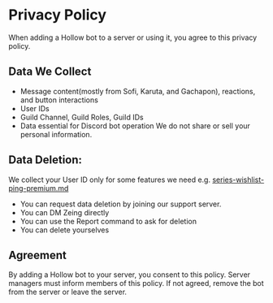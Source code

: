 # Privacy Policy

When adding a Hollow bot to a server or using it, you agree to this privacy policy.&#x20;

## Data We Collect

* Message content(mostly from Sofi, Karuta, and Gachapon), reactions, and button interactions
* User IDs
* Guild Channel, Guild Roles, Guild IDs
* Data essential for Discord bot operation We do not share or sell your personal information.

## Data Deletion:&#x20;

We collect your User ID only for some features we need e.g. [series-wishlist-ping-premium.md](../karuta-features/series-wishlist-ping-premium.md "mention")

* You can request data deletion by joining our support server.
* You can DM Zeing directly&#x20;
* You can use the Report command to ask for deletion&#x20;
* You can delete yourselves&#x20;

## Agreement

By adding a Hollow bot to your server, you consent to this policy. Server managers must inform members of this policy. If not agreed, remove the bot from the server or leave the server.
